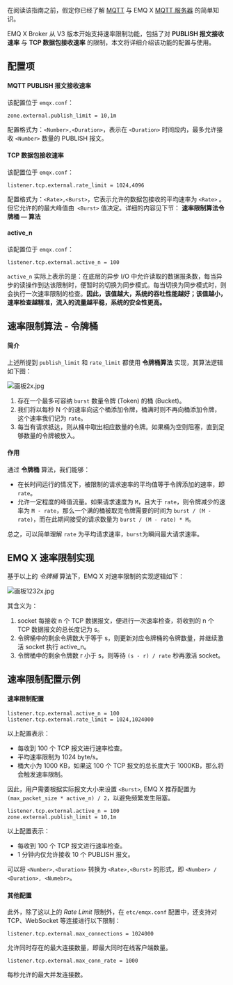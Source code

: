 
在阅读该指南之前，假定你已经了解 [MQTT](https://www.emqx.cn/mqtt) 与 EMQ X [MQTT 服务器](https://www.emqx.cn/products/broker) 的简单知识。

EMQ X Broker 从 V3 版本开始支持速率限制功能，包括了对 **PUBLISH 报文接收速率** 与 **TCP 数据包接收速率** 的限制，本文将详细介绍该功能的配置与使用。



## 配置项

#### MQTT PUBLISH 报文接收速率

该配置位于 `emqx.conf`：

`zone.external.publish_limit = 10,1m`

配置格式为：`<Number>,<Duration>`，表示在 `<Duration>` 时间段内，最多允许接收 `<Number>` 数量的 PUBLISH 报文。

#### TCP 数据包接收速率

该配置位于 `emqx.conf`：

`listener.tcp.external.rate_limit = 1024,4096`



配置格式为：`<Rate>,<Burst>`，它表示允许的数据包接收的平均速率为 `<Rate>` 。但它允许的的最大峰值由` <Burst>` 值决定。详细的内容见下节： **速率限制算法令牌桶 — 算法**

#### active_n

该配置位于 `emqx.conf`：

`listener.tcp.external.active_n = 100`

 `active_n` 实际上表示的是：在底层的异步 I/O 中允许读取的数据报条数，每当异步的读操作到达该限制时，便暂时的切换为同步模式。每当切换为同步模式时，则会执行一次速率限制的检查。**因此，该值越大，系统的吞吐性能越好；该值越小，速率检查越精准，流入的流量越平稳，系统的安全性更高。**

## 速率限制算法 - 令牌桶

#### 简介

上述所提到 `publish_limit` 和 `rate_limit` 都使用 **令牌桶算法** 实现，其算法逻辑如下图：

![画板2x.jpg](https://static.emqx.net/images/774c97d301a252790e77e52af992b92a.jpg)

1. 存在一个最多可容纳 `burst` 数量令牌 (Token) 的桶 (Bucket)。
2. 我们将以每秒 N 个的速率向这个桶添加令牌，桶满时则不再向桶添加令牌，这个速率我们记为 `rate`。
3. 每当有请求抵达，则从桶中取出相应数量的令牌。如果桶为空则阻塞，直到足够数量的令牌被放入。

#### 作用

通过 **令牌桶** 算法，我们能够：

- 在长时间运行的情况下，被限制的请求速率的平均值等于令牌添加的速率，即 `rate`。
- 允许一定程度的峰值流量。如果请求速度为 `M`，且大于 `rate`，则令牌减少的速率为 `M - rate`，那么一个满的桶被取完令牌需要的时间为 `burst / (M - rate)`，而在此期间接受的请求数量为 `burst / (M - rate) * M`。

总之，可以简单理解 `rate` 为平均请求速率，`burst`为瞬间最大请求速率。



## EMQ X 速率限制实现

基于以上的 *令牌桶* 算法下，EMQ X 对速率限制的实现逻辑如下：

![画板1232x.jpg](https://static.emqx.net/images/874ae38a1c06a8919d2109d148adf177.jpg)

其含义为：

1. socket 每接收 n 个 TCP 数据报文，便进行一次速率检查，将收到的 n 个 TCP 数据报文的总长度记为 s。
2. 令牌桶中的剩余令牌数大于等于 s，则更新对应令牌桶的令牌数量，并继续激活 socket 执行 active_n。
3. 令牌桶中的剩余令牌数 r 小于 s，则等待 `(s - r) / rate` 秒再激活 socket。

## 速率限制配置示例

#### 速率限制配置

```properties
listener.tcp.external.active_n = 100
listener.tcp.external.rate_limit = 1024,1024000
```

以上配置表示：

- 每收到 100 个 TCP 报文进行速率检查。
- 平均速率限制为 1024 byte/s。
- 桶大小为 1000 KB，如果这 100 个 TCP 报文的总长度大于 1000KB，那么将会触发速率限制。

因此，用户需要根据实际报文大小来设置 `<Burst>`, EMQ X 推荐配置为 `(max_packet_size * active_n) / 2`，以避免频繁发生阻塞。

```properties
listener.tcp.external.active_n = 100
zone.external.publish_limit = 10,1m
```

以上配置表示：

- 每收到 100 个 TCP 报文进行速率检查。
- 1 分钟内仅允许接收 10 个 PUBLISH 报文。

可以将 `<Number>,<Duration>` 转换为 `<Rate>,<Burst>` 的形式，即 `<Number> / <Duration>, <Numebr>`。

#### 其他配置

此外，除了这以上的 *Rate Limit* 限制外，在 `etc/emqx.conf` 配置中，还支持对 TCP、WebSocket 等连接进行以下限制：

`
listener.tcp.external.max_connections = 1024000
`

允许同时存在的最大连接数量，即最大同时在线客户端数量。

`
listener.tcp.external.max_conn_rate = 1000
`

每秒允许的最大并发连接数。



